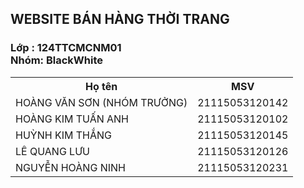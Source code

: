 <h2>WEBSITE BÁN HÀNG THỜI TRANG</h2>

<h3>Lớp	: 124TTCMCNM01 <br> Nhóm: BlackWhite	</h3>

<table>
  <tr>
    <th>Họ tên</th>
    <th>MSV</th>
  </tr>
  <tr>
    <td>HOÀNG VĂN SƠN (NHÓM TRƯỞNG)</td>
    <td>21115053120142</td>
  </tr>
  <tr>
    <td>HOÀNG KIM TUẤN ANH</td>
    <td>21115053120102</td>
  </tr>
  <tr>
    <td>HUỲNH KIM THẮNG</td>
    <td>21115053120145</td>
  </tr>
  <tr>
    <td>LÊ QUANG LƯU</td>
    <td>21115053120126</td>
  </tr>
    <tr>
    <td>NGUYỄN HOÀNG NINH</td>
    <td>21115053120231</td>
  </tr>
</table>
